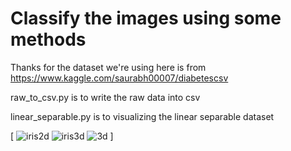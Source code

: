 # Classify the images using some methods

Thanks for the dataset we're using here is from https://www.kaggle.com/saurabh00007/diabetescsv

raw_to_csv.py is to write the raw data into csv

linear_separable.py is to visualizing the linear separable dataset

[
![iris2d](https://user-images.githubusercontent.com/66846357/93583080-931d3c00-f9cd-11ea-9a5d-bfb1b34bc787.png)
![iris3d](https://user-images.githubusercontent.com/66846357/93583090-94e6ff80-f9cd-11ea-9a3f-1eec5e579350.png)
![3d](https://user-images.githubusercontent.com/66846357/93597370-201fbf80-f9e5-11ea-9f5a-066bb4f7d307.png)
]
